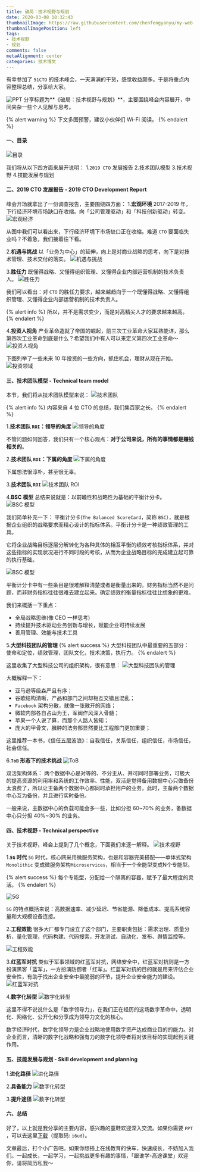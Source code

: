 ```yaml
---
title: 破局：技术视野与规划
date: 2020-03-08 18:32:43
thumbnailImage: https://raw.githubusercontent.com/chenfengyanyu/my-web-accumulation/master/images/break/logo.png
thumbnailImagePosition: left
tags: 
- 技术视野
- 规划
comments: false
metaAlignment: center
categories: 技术博文
---
```

有幸参加了 `51CTO` 的技术峰会，一天满满的干货，感觉收益颇多。于是将重点内容整理总结，分享给大家。
<!-- more -->
![PPT](https://raw.githubusercontent.com/chenfengyanyu/my-web-accumulation/master/images/break/title.png)
分享标题为**《破局：技术视野与规划》**，主要围绕峰会内容展开，中间夹杂一些个人见解与思考。

{% alert warning %}
下文多图预警，建议小伙伴们 Wi-Fi 阅读。
{% endalert %}

#### 一、目录
![目录](https://raw.githubusercontent.com/chenfengyanyu/my-web-accumulation/master/images/break/contents.png)

我们将从以下四方面来展开说明：
1.`2019 CTO` 发展报告
2.技术团队模型
3.技术视野
4.技能发展与规划


#### 二、2019 CTO 发展报告 - 2019 CTO Development Report
峰会开场就拿出了一份调查报告，主要围绕四方面：
1.**宏观环境**
2017-2019 年，下行经济环境市场缺口在收缩。向「公司管理驱动」和「科技创新驱动」转变。
![宏观经济](https://raw.githubusercontent.com/chenfengyanyu/my-web-accumulation/master/images/break/macro.png)

从图中我们可以看出来，下行经济环境下市场缺口正在收缩。难道 `CTO` 要面临失业吗？不着急，我们接着往下看。


2.**机遇与挑战**
以「业务为中心」的延伸，向上是对商业战略的思考，向下是对技术管理、技术交付的落实。
![机遇与挑战](https://raw.githubusercontent.com/chenfengyanyu/my-web-accumulation/master/images/break/opportunities.png)


3.**胜任力**
既懂得战略、又懂得组织管理、又懂得企业内部运营机制的技术负责人。
![胜任力](https://raw.githubusercontent.com/chenfengyanyu/my-web-accumulation/master/images/break/capability.png)

我们可以看出：对 `CTO` 的胜任力要求，越来越趋向于一个既懂得战略、又懂得组织管理、又懂得企业内部运营机制的技术负责人。

{% alert info %}
所以，并不是需求变少，而是对高精尖人才的要求越来越高。
{% endalert %}


4.**投资人视角**
产业革命造就了帝国的崛起，前三次工业革命大家耳熟能详，那么第四次工业革命到底是什么？希望我们中有人可以来定义第四次工业革命～
![投资人视角](https://raw.githubusercontent.com/chenfengyanyu/my-web-accumulation/master/images/break/investor.png)

下图列举了一些未来 10 年投资的一些方向，抓住机会，理财从现在开始。
![投资领域](https://raw.githubusercontent.com/chenfengyanyu/my-web-accumulation/master/images/break/investor2.png)


#### 三、技术团队模型 - Technical team model
本节，我们将从技术团队模型来说：
![技术团队](https://raw.githubusercontent.com/chenfengyanyu/my-web-accumulation/master/images/break/team.png)

{% alert info %}
内容来自 4 位 CTO 的总结，我们集百家之长。
{% endalert %}

1.**技术团队 `ROI`：领导的角度**
![领导的角度](https://raw.githubusercontent.com/chenfengyanyu/my-web-accumulation/master/images/break/team-roi.png)

不管问题如何回答，我们只有一个核心观点：**对于公司来说，所有的事情都是赚钱相关的**。

2.**技术团队 `ROI`：下属的角度**
![下属的角度](https://raw.githubusercontent.com/chenfengyanyu/my-web-accumulation/master/images/break/team2.png)

下属想法很淳朴，甚至很无辜。

3.**技术团队 `ROI`**
![技术团队 ROI](https://raw.githubusercontent.com/chenfengyanyu/my-web-accumulation/master/images/break/team3.png)


4.**BSC 模型**
总结来说就是：以前瞻性和战略性为基础的平衡计分卡。
![BSC 模型](https://raw.githubusercontent.com/chenfengyanyu/my-web-accumulation/master/images/break/team4.png)

我们简单补充一下：
平衡计分卡(`The Balanced ScoreCard`，简称 `BSC`），就是根据企业组织的战略要求而精心设计的指标体系。平衡计分卡是一种绩效管理的工具。

它将企业战略目标逐层分解转化为各种具体的相互平衡的绩效考核指标体系，并对这些指标的实现状况进行不同时段的考核，从而为企业战略目标的完成建立起可靠的执行基础。


![BSC 模型](https://raw.githubusercontent.com/chenfengyanyu/my-web-accumulation/master/images/break/team5.png)

平衡计分卡中有一些条目是很难解释清楚或者是衡量出来的。财务指标当然不是问题，而非财务指标往往很难去建立起来。确定绩效的衡量指标往往比想象的更难。

我们来概括一下重点：
- 全局战略思维(像 CEO 一样思考)
- 持续提升技术驱动业务创新与增长，赋能企业可持续发展
- 善用管理、效能与技术工具


5.**大型科技团队的管理**
{% alert success %}
大型科技团队中最重要的五部分：使命和定位，绩效管理，团队文化，技术决策，执行力。
{% endalert %}

这里收集了大型科技公司的组织架构，很有意思：
![大型科技团队的管理](https://raw.githubusercontent.com/chenfengyanyu/my-web-accumulation/master/images/break/management.png)

大概解释一下：
- 亚马逊等级森严且有序；
- 谷歌结构清晰，产品和部门之间却相互交错且混乱；
- `Facebook` 架构分散，就像一张散开的网络；
- 微软内部各自占山为王，军阀作风深入骨髓；
- 苹果一个人说了算，而那个人路人皆知；
- 庞大的甲骨文，臃肿的法务部显然要比工程部门更加重要；

这里推荐一本书，《信任五层波浪》：自我信任，关系信任，组织信任，市场信任，社会信任。

6.**`ToB` 形态下的技术挑战**
![ToB](https://raw.githubusercontent.com/chenfengyanyu/my-web-accumulation/master/images/break/2b.png)

双活架构体系：
两个数据中心是对等的、不分主从、并可同时部署业务，可极大的提高资源的利用率和系统的工作效率、性能，双活是觉得备用数据中心只做备份太浪费了，所以让主备两个数据中心都同时承担用户的业务，此时，主备两个数据中心互为备份，并且进行实时备份。

一般来说，主数据中心的负载可能会多一些，比如分担 60~70% 的业务，备数据中心只分担 40%~30% 的业务。

#### 四、技术视野 - Technical perspective
关于技术视野，峰会上提到了几个概念，下面我们来逐一解释。
![技术视野](https://raw.githubusercontent.com/chenfengyanyu/my-web-accumulation/master/images/break/perspective.png)

1.**`5G` 时代**
`5G` 时代，核心网采用微服务架构，也是和容器完美搭配——单体式架构 `Monolithic` 变成微服务架构`Microservices`，相当于一个全能型变成N个专能型。

{% alert success %}
每个专能型，分配给一个隔离的容器，赋予了最大程度的灵活。
{% endalert %}

![5G](https://raw.githubusercontent.com/chenfengyanyu/my-web-accumulation/master/images/break/5g.png)

`5G` 的特点概括来说：高数据速率、减少延迟、节省能源、降低成本、提高系统容量和大规模设备连接。


2.**工程效能**
很多大厂都专门设立了这个部门，主要职责包括：需求治理、质量分析，量化管理，代码构建、代码搜索，开发测试、自动化、发布、舆情监控等。

![工程效能](https://raw.githubusercontent.com/chenfengyanyu/my-web-accumulation/master/images/break/effective.png)

3.**红蓝军对抗**
类似于军事领域的红蓝军对抗，网络安全中，红蓝军对抗则是一方扮演黑客「蓝军」，一方扮演防御者「红军」。红蓝军对抗的目的就是用来评估企业安全性，有助于找出企业安全中最脆弱的环节，提升企业安全能力的建设。
![红蓝军对抗](https://raw.githubusercontent.com/chenfengyanyu/my-web-accumulation/master/images/break/confrontation.png)

4.**数字化转型**
![数字化转型](https://raw.githubusercontent.com/chenfengyanyu/my-web-accumulation/master/images/break/digital.png)

这里不得不说说什么是「数字领导力」，在我们正在经历的这场数字革命中，透明化、网络化、公开化和分享成为领导力文化的核心。

数字经济时代，数字化领导力是企业战略地使用数字资产达成商业目的的能力。对企业而言，清晰的数字化战略和强有力的数字化领导者将对该目标的实现起到关键作用。

#### 五、技能发展与规划 - Skill development and planning

1.**进化路径**
![进化路径](https://raw.githubusercontent.com/chenfengyanyu/my-web-accumulation/master/images/break/plan.png)

2.**具备能力**
![数字化转型](https://raw.githubusercontent.com/chenfengyanyu/my-web-accumulation/master/images/break/ability.png)

3.**提升途径**
![数字化转型](https://raw.githubusercontent.com/chenfengyanyu/my-web-accumulation/master/images/break/ascent.png)

#### 六、总结
好了，以上就是我分享的主要内容，感兴趣的童鞋欢迎深入交流。如果你需要 `PPT` ，可以去这里[下载](https://pan.baidu.com/s/1nNha7JtZCOo1GfxuOx_aeg)（提取码: `i6ud`）。

文章最后，打个小广告吧。如果你想搭上在线教育的快车，快速成长，不妨加入我们。一起成长，一起学习，一起挑战更多有趣的事情，「跟谁学-高途课堂」欢迎你，请将简历私我～









